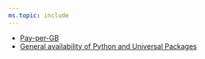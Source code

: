 ```yaml
---
ms.topic: include
---
```


- [Pay-per-GB](#pay-per-gb)
- [General availability of Python and Universal Packages](#general-availability-of-python-and-universal-packages)